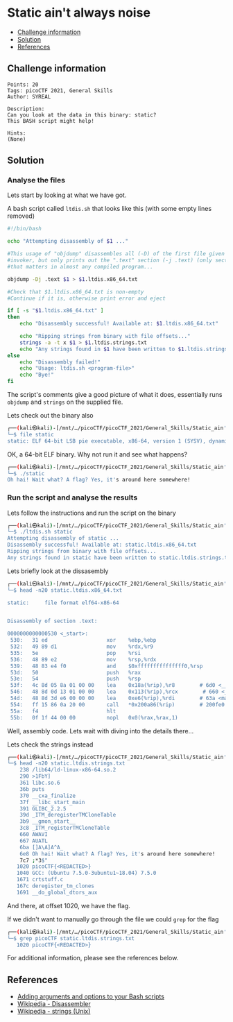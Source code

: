 # Static ain't always noise

- [Challenge information](#challenge-information)
- [Solution](#solution)
- [References](#references)

## Challenge information
```
Points: 20
Tags: picoCTF 2021, General Skills
Author: SYREAL
  
Description:
Can you look at the data in this binary: static? 
This BASH script might help!
 
Hints:
(None)
```

## Solution

### Analyse the files

Lets start by looking at what we have got.

A bash script called `ltdis.sh` that looks like this (with some empty lines removed)
```bash
#!/bin/bash

echo "Attempting disassembly of $1 ..."

#This usage of "objdump" disassembles all (-D) of the first file given by 
#invoker, but only prints out the ".text" section (-j .text) (only section
#that matters in almost any compiled program...

objdump -Dj .text $1 > $1.ltdis.x86_64.txt

#Check that $1.ltdis.x86_64.txt is non-empty
#Continue if it is, otherwise print error and eject

if [ -s "$1.ltdis.x86_64.txt" ]
then
	echo "Disassembly successful! Available at: $1.ltdis.x86_64.txt"

	echo "Ripping strings from binary with file offsets..."
	strings -a -t x $1 > $1.ltdis.strings.txt
	echo "Any strings found in $1 have been written to $1.ltdis.strings.txt with file offset"
else
	echo "Disassembly failed!"
	echo "Usage: ltdis.sh <program-file>"
	echo "Bye!"
fi
```

The script's comments give a good picture of what it does, essentially runs `objdump` and `strings` on the supplied file.

Lets check out the binary also
```bash
┌──(kali㉿kali)-[/mnt/…/picoCTF/picoCTF_2021/General_Skills/Static_ain't_always_noise]
└─$ file static                                   
static: ELF 64-bit LSB pie executable, x86-64, version 1 (SYSV), dynamically linked, interpreter /lib64/ld-linux-x86-64.so.2, for GNU/Linux 3.2.0, BuildID[sha1]=17ad46e6c58b7c40148a89923e314662595d101b, not stripped
```

OK, a 64-bit ELF binary. Why not run it and see what happens?
```bash
┌──(kali㉿kali)-[/mnt/…/picoCTF/picoCTF_2021/General_Skills/Static_ain't_always_noise]
└─$ ./static                                    
Oh hai! Wait what? A flag? Yes, it's around here somewhere!
```

### Run the script and analyse the results

Lets follow the instructions and run the script on the binary
```bash
┌──(kali㉿kali)-[/mnt/…/picoCTF/picoCTF_2021/General_Skills/Static_ain't_always_noise]
└─$ ./ltdis.sh static 
Attempting disassembly of static ...
Disassembly successful! Available at: static.ltdis.x86_64.txt
Ripping strings from binary with file offsets...
Any strings found in static have been written to static.ltdis.strings.txt with file offset
```

Lets briefly look at the dissasembly
```bash
┌──(kali㉿kali)-[/mnt/…/picoCTF/picoCTF_2021/General_Skills/Static_ain't_always_noise]
└─$ head -n20 static.ltdis.x86_64.txt

static:     file format elf64-x86-64


Disassembly of section .text:

0000000000000530 <_start>:
 530:   31 ed                   xor    %ebp,%ebp
 532:   49 89 d1                mov    %rdx,%r9
 535:   5e                      pop    %rsi
 536:   48 89 e2                mov    %rsp,%rdx
 539:   48 83 e4 f0             and    $0xfffffffffffffff0,%rsp
 53d:   50                      push   %rax
 53e:   54                      push   %rsp
 53f:   4c 8d 05 8a 01 00 00    lea    0x18a(%rip),%r8        # 6d0 <__libc_csu_fini>
 546:   48 8d 0d 13 01 00 00    lea    0x113(%rip),%rcx        # 660 <__libc_csu_init>
 54d:   48 8d 3d e6 00 00 00    lea    0xe6(%rip),%rdi        # 63a <main>
 554:   ff 15 86 0a 20 00       call   *0x200a86(%rip)        # 200fe0 <__libc_start_main@GLIBC_2.2.5>
 55a:   f4                      hlt
 55b:   0f 1f 44 00 00          nopl   0x0(%rax,%rax,1)
```

Well, assembly code. Lets wait with diving into the details there...

Lets check the strings instead
```bash
┌──(kali㉿kali)-[/mnt/…/picoCTF/picoCTF_2021/General_Skills/Static_ain't_always_noise]
└─$ head -n20 static.ltdis.strings.txt 
    238 /lib64/ld-linux-x86-64.so.2
    290 >1FbY]
    361 libc.so.6
    36b puts
    370 __cxa_finalize
    37f __libc_start_main
    391 GLIBC_2.2.5
    39d _ITM_deregisterTMCloneTable
    3b9 __gmon_start__
    3c8 _ITM_registerTMCloneTable
    660 AWAVI
    667 AUATL
    6ba []A\A]A^A_
    6e8 Oh hai! Wait what? A flag? Yes, it's around here somewhere!
    7c7 ;*3$"
   1020 picoCTF{<REDACTED>}
   1040 GCC: (Ubuntu 7.5.0-3ubuntu1~18.04) 7.5.0
   1671 crtstuff.c
   167c deregister_tm_clones
   1691 __do_global_dtors_aux
```

And there, at offset 1020, we have the flag.

If we didn't want to manually go through the file we could `grep` for the flag
```bash
┌──(kali㉿kali)-[/mnt/…/picoCTF/picoCTF_2021/General_Skills/Static_ain't_always_noise]
└─$ grep picoCTF static.ltdis.strings.txt 
   1020 picoCTF{<REDACTED>}
```

For additional information, please see the references below.

## References

- [Adding arguments and options to your Bash scripts](https://www.redhat.com/sysadmin/arguments-options-bash-scripts)
- [Wikipedia - Disassembler](https://en.wikipedia.org/wiki/Disassembler)
- [Wikipedia - strings (Unix)](https://en.wikipedia.org/wiki/Strings_(Unix))
